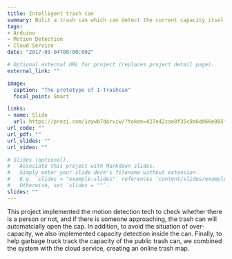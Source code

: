 ```yaml
---
title: Intelligent trash can
summary: Bulit a trash can which can detect the current capacity itself.
tags:
- Arduino
- Motion Detection
- Cloud Service
date: "2017-03-04T00:00:00Z"

# Optional external URL for project (replaces project detail page).
external_link: ""

image:
  caption: "The prototype of I-Trashcan"
  focal_point: Smart

links:
- name: Slide
  url: https://prezi.com/1oywb7darviw/?token=d27e42cae8f35c8a6dd66e005fbd82519b6c2a453effe85a1ef79e02d08c3bda
url_code: ""
url_pdf: ""
url_slides: ""
url_video: ""

# Slides (optional).
#   Associate this project with Markdown slides.
#   Simply enter your slide deck's filename without extension.
#   E.g. `slides = "example-slides"` references `content/slides/example-slides.md`.
#   Otherwise, set `slides = ""`.
slides: ""
---
```


This project implemented the motion detection tech to check whether there is a person or not, and if there is someone approaching, the trash can will automatcially open the cap. In addition, to avoid the situation of over-capacity, we also implemented capacity detection inside the can. Finally, to help garbage truck track the capacity of the public trash can, we combined the system with the cloud service, creating an online trash map.